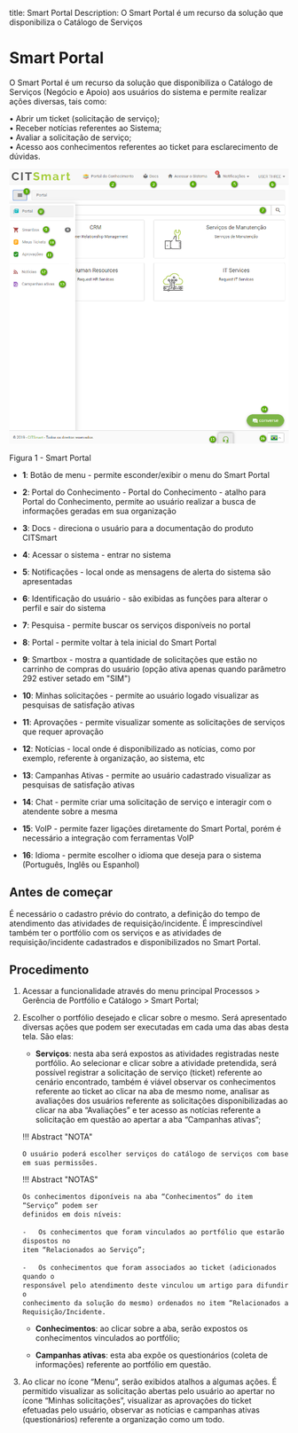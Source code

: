 title:  Smart Portal
Description: O Smart Portal é um recurso da solução que disponibiliza o Catálogo de Serviços
# Smart Portal

O Smart Portal é um recurso da solução que disponibiliza o Catálogo de Serviços (Negócio e Apoio) aos usuários do sistema e permite realizar ações diversas, tais como: 

•	Abrir um ticket (solicitação de serviço);  
•	Receber notícias referentes ao Sistema;  
•	Avaliar a solicitação de serviço;  
•	Acesso aos conhecimentos referentes ao ticket para esclarecimento de dúvidas.  

![smart portal](images/smartportal.png)

Figura 1 - Smart Portal



- **1**: Botão de menu - permite esconder/exibir o menu do Smart Portal

- **2**: Portal do Conhecimento - Portal do Conhecimento - atalho para Portal do Conhecimento, permite ao usuário realizar a busca de informações geradas em sua organização

- **3**: Docs - direciona o usuário para a documentação do produto CITSmart

- **4**: Acessar o sistema - entrar no sistema

- **5**: Notificações - local onde as mensagens de alerta do sistema são apresentadas

- **6**: Identificação do usuário - são exibidas as funções para alterar o perfil e sair do sistema

- **7**: Pesquisa - permite buscar os serviços disponíveis no portal

- **8**: Portal - permite voltar à tela inicial do Smart Portal

- **9**: Smartbox  - mostra a quantidade de solicitações que estão no carrinho de compras do usuário (opção ativa apenas quando parâmetro 292 estiver setado em "SIM")

- **10**: Minhas solicitações - permite ao usuário logado visualizar as pesquisas de satisfação ativas

- **11**: Aprovações - permite visualizar somente as solicitações de serviços que requer aprovação

- **12**: Notícias - local onde é disponibilizado as notícias, como por exemplo, referente à organização, ao sistema, etc

- **13**: Campanhas Ativas - permite ao usuário cadastrado visualizar as pesquisas de satisfação ativas

- **14**: Chat - permite criar uma solicitação de serviço e interagir com o atendente sobre a mesma

- **15**: VoIP - permite fazer ligações diretamente do Smart Portal, porém é necessário a integração com ferramentas VoIP 

- **16**: Idioma - permite escolher o idioma que deseja para o sistema (Português, Inglês ou Espanhol)

Antes de começar 
-----------------

É necessário o cadastro prévio do contrato, a definição do tempo de atendimento
das atividades de requisição/incidente. É imprescindível também ter o portfólio
com os serviços e as atividades de requisição/incidente cadastrados e
disponibilizados no Smart Portal.

Procedimento 
-------------

1.  Acessar a funcionalidade através do menu principal Processos \> Gerência de
    Portfólio e Catálogo \> Smart Portal;

2.  Escolher o portfólio desejado e clicar sobre o mesmo. Será apresentado
    diversas ações que podem ser executadas em cada uma das abas desta tela. São
    elas:

    -   **Serviços**: nesta aba será expostos as atividades registradas neste
    portfólio. Ao selecionar e clicar sobre a atividade pretendida, será
    possível registrar a solicitação de serviço (ticket) referente ao cenário
    encontrado, também é viável observar os conhecimentos referente ao ticket ao
    clicar na aba de mesmo nome, analisar as avaliações dos usuários referente
    as solicitações disponibilizadas ao clicar na aba “Avaliações” e ter acesso
    as notícias referente a solicitação em questão ao apertar a aba “Campanhas
    ativas”;

    !!! Abstract "NOTA"
    
        O usuário poderá escolher serviços do catálogo de serviços com base em suas permissões.

    !!! Abstract "NOTAS"  

        Os conhecimentos diponíveis na aba “Conhecimentos” do item “Serviço” podem ser
        definidos em dois níveis:

        -   Os conhecimentos que foram vinculados ao portfólio que estarão dispostos no 
        item “Relacionados ao Serviço”;

        -   Os conhecimentos que foram associados ao ticket (adicionados quando o
        responsável pelo atendimento deste vinculou um artigo para difundir o 
        conhecimento da solução do mesmo) ordenados no item “Relacionados a 
        Requisição/Incidente.  

    -   **Conhecimentos**: ao clicar sobre a aba, serão expostos os conhecimentos
    vinculados ao portfólio;

    -   **Campanhas ativas**: esta aba expõe os questionários (coleta de
    informações) referente ao portfólio em questão.

3.  Ao clicar no ícone “Menu”, serão exibidos atalhos a algumas ações. É permitido
    visualizar as solicitação abertas pelo usuário ao apertar no ícone “Minhas
    solicitações”, visualizar as aprovações do ticket efetuadas pelo usuário,
    observar as notícias e campanhas ativas (questionários) referente a
    organização como um todo.  
    
<!-- !!! tip "About"  
    <b>Product/Version:</b> CITSmart | 9.00 &nbsp;&nbsp;
    <b>Updated:</b>02/13/2019 – Larissa Lourenço  
   
